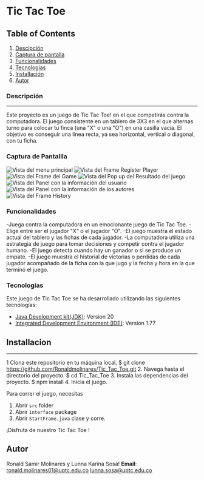 # Tic Tac Toe

## Table of Contents

1. [Descipción](#descripción)
2. [Captura de pantalla](#captura-de-pantalla)
3. [Funcionalidades](#funcionalidades)
4. [Tecnologías](#tecnologías)
5. [Installación](#installación)
6. [Autor](#autor)

### Descripción

---

Este proyecto es un juego de Tic Tac Toe! en el que competirás contra la computadora. El juego consistente en un tablero de 3X3 en el que alternas turno para colocar tu finca (una "X" o una "O") en una casilla vacía. El objetivo es conseguir una línea recta, ya sea horizontal, vertical o diagonal, con tu ficha.

### Captura de Pantallla

![Vista del menu principal](https://github.com/Ronaldmolinares/Tic_Tac_Toe/blob/e90c119ff07e75fb056c3d8982180b5ee43d796e/src/resources/frameInicio.png)
![Vista del Frame Register Player](https://github.com/Ronaldmolinares/Tic_Tac_Toe/blob/e90c119ff07e75fb056c3d8982180b5ee43d796e/src/resources/userData.png)
![Vista del Frame del Game](https://github.com/Ronaldmolinares/Tic_Tac_Toe/blob/e90c119ff07e75fb056c3d8982180b5ee43d796e/src/resources/gameFrame.png)
![Vista del Pop up del Resultado del juego](https://github.com/Ronaldmolinares/Tic_Tac_Toe/blob/e90c119ff07e75fb056c3d8982180b5ee43d796e/src/resources/Resultado.png)
![Vista del Panel con la información del usuario](https://github.com/Ronaldmolinares/Tic_Tac_Toe/blob/e90c119ff07e75fb056c3d8982180b5ee43d796e/src/resources/Tab2InfoUser.png)
![Vista del Panel con la información de los autores](https://github.com/Ronaldmolinares/Tic_Tac_Toe/blob/e90c119ff07e75fb056c3d8982180b5ee43d796e/src/resources/Tab3InfoAuthor.png)
![Vista del Frame History](https://github.com/Ronaldmolinares/Tic_Tac_Toe/blob/e90c119ff07e75fb056c3d8982180b5ee43d796e/src/resources/historyPane.png)

### Funcionalidades

-Juega contra la computadora en un emocionante juego de Tic Tac Toe.
-Elige entre ser el jugador "X" o el jugador "O".
-El juego muestra el estado actual del tablero y las fichas de cada jugador.
-La computadora utiliza una estrategia de juego para tomar decisiones y competir contra el jugador humano.
-El juego detecta cuando hay un ganador o si se produce un empate.
-El juego muestra el historial de victorias o perdidas de cada jugador acompañado de la ficha con la que jugo y la fecha y hora en la que terminó el juego.

### Tecnologías

Este juego de Tic Tac Toe se ha desarrollado utilizando las siguientes tecnologías:

- [Java Development kit(JDK)](https://download.oracle.com/java/20/latest/jdk-20_windows-x64_bin.zip): Version 20
- [Integrated Development Environment (IDE)](https://code.visualstudio.com/): Version 1.77

## Installacion

---

1 Clona este repositorio en tu máquina local,
$ git clone https://github.com/Ronaldmolinares/Tic_Tac_Toe.git 2. Navega hasta el directorio del proyecto.
$ cd Tic_Tac_Toe 3. Instala las dependencias del proyecto.
$ npm install 4. Inicia el juego.

Para correr el juego, necesitas

1.  Abrir `src` folder
2.  Abrir `interface` package
3.  Abrir `StartFrame.java` clase y corre.

¡Disfruta de nuestro Tic Tac Toe !

## Autor

Ronald Samir Molinares y Lunna Karina Sosa!
**Email**: ronald.molinares01@uptc.edu.co
lunna.sosa@uptc.edu.co

